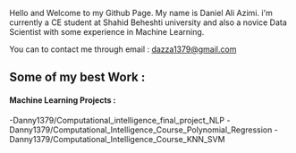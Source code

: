 Hello and Welcome to my Github Page. My name is Daniel Ali Azimi. i'm currently a CE student at Shahid Beheshti university and also a novice Data Scientist with some experience in Machine Learning.

You can to contact me through email : dazza1379@gmail.com

## Some of my best Work : 

#### Machine Learning Projects : 
  -Danny1379/Computational_intelligence_final_project_NLP
  -Danny1379/Computational_Intelligence_Course_Polynomial_Regression
  -Danny1379/Computational_Intelligence_Course_KNN_SVM


<!--
**Danny1379/Danny1379** is a ✨ _special_ ✨ repository because its `README.md` (this file) appears on your GitHub profile.

Here are some ideas to get you started:

- 🔭 I’m currently working on ...
- 🌱 I’m currently learning ...
- 👯 I’m looking to collaborate on ...
- 🤔 I’m looking for help with ...
- 💬 Ask me about ...
- 📫 How to reach me: ...
- 😄 Pronouns: ...
- ⚡ Fun fact: ...
-->
